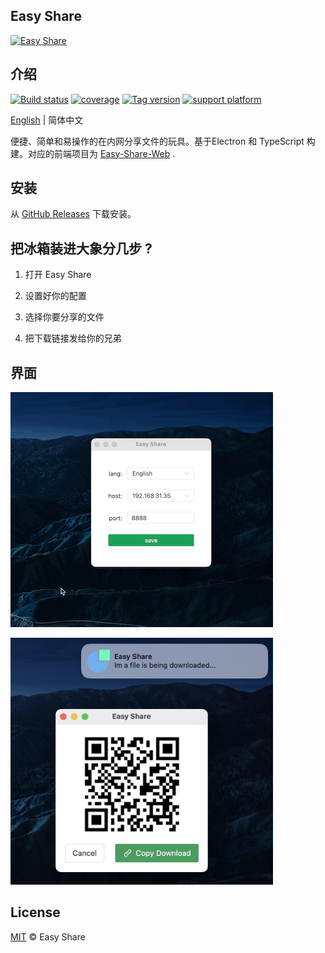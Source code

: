 ## Easy Share
<p>
  <a href="https://github.com/zkeyoung/Easy-Share"><img src="./static/logo.png" width="180" alt="Easy Share" /></a>
</p>

## 介绍
<p>
  <a href="https://github.com/zkeyoung/Easy-Share/actions/workflows/build-release.yml"><img src="https://github.com/zkeyoung/Easy-Share/actions/workflows/build-release.yml/badge.svg" alt="Build status"></a>
  <a href="https://coveralls.io/github/zkeyoung/Easy-Share"><img src="https://img.shields.io/coverallsCoverage/github/zkeyoung/Easy-Share" alt="coverage"></a>
  <a href="https://github.com/zkeyoung/Easy-Share/pulls"><img src="https://img.shields.io/badge/PRs-Welcome-ligreen" alt="Tag version"></a>
  <a href="https://github.com/zkeyoung/Easy-Share/releases"><img src="https://img.shields.io/badge/platform-MacOS%20%7C%20Windows%20%7C%20Linux-lightgrey" alt="support platform" /></a>
</p>

[English](./README.md) | 简体中文

便捷、简单和易操作的在内网分享文件的玩具。基于Electron 和 TypeScript 构建。对应的前端项目为 [Easy-Share-Web](https://github.com/zkeyoung/Easy-Share-Web) .

## 安装

从 [GitHub Releases](https://github.com/zkeyoung/Easy-Share/releases) 下载安装。

## 把冰箱装进大象分几步 ?

1. 打开 Easy Share

2. 设置好你的配置

3. 选择你要分享的文件

4. 把下载链接发给你的兄弟


## 界面

![screenshot1.png](https://raw.githubusercontent.com/zkeyoung/static/main/Easy-Share/use.gif)

<img src="https://raw.githubusercontent.com/zkeyoung/static/main/Easy-Share/notice.jpg" width="420" />


## License

[MIT](./LICENSE) © Easy Share